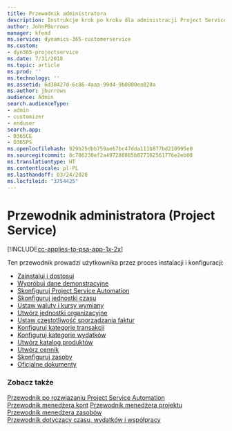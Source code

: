 ```yaml
---
title: Przewodnik administratora
description: Instrukcje krok po kroku dla administracji Project Service
author: JohnPBurrows
manager: kfend
ms.service: dynamics-365-customerservice
ms.custom:
- dyn365-projectservice
ms.date: 7/31/2018
ms.topic: article
ms.prod: ''
ms.technology: ''
ms.assetid: 6d30427d-6c86-4aaa-99d4-9b0800ea820a
ms.author: jburrows
audience: Admin
search.audienceType:
- admin
- customizer
- enduser
search.app:
- D365CE
- D365PS
ms.openlocfilehash: 929b25dbb759ae67bc47dda111b877bd218995e0
ms.sourcegitcommit: 8c786230ef2a497280885b827162561776e2eb00
ms.translationtype: HT
ms.contentlocale: pl-PL
ms.lasthandoff: 03/24/2020
ms.locfileid: "3754425"
---
```

# <a name="administrator-guide-project-service"></a>Przewodnik administratora (Project Service)

[!INCLUDE[cc-applies-to-psa-app-1x-2x](../includes/cc-applies-to-psa-app-1x-2x.md)]

Ten przewodnik prowadzi użytkownika przez proces instalacji i konfiguracji:  
  
- [Zainstaluj i dostosuj](install-customize.md)
- [Wypróbuj dane demonstracyjne](use-demo-data.md)
- [Skonfiguruj Project Service Automation](configure.md)
- [Skonfiguruj jednostki czasu](set-up-time-units.md)
- [Ustaw waluty i kursy wymiany](set-up-currencies-exchange-rates.md)
- [Utwórz jednostki organizacyjne](create-organizational-units.md)
- [Ustaw częstotliwość sporządzania faktur](set-up-invoice-frequencies.md)
- [Konfiguruj kategorie transakcji](configure-transaction-categories.md)
- [Konfiguruj kategorie wydatków](configure-expense-categories.md)
- [Utwórz katalog produktów](create-product-catalog-items.md)
- [Utwórz cennik](create-price-list.md)
- [Skonfiguruj zasoby](set-up-resources.md)
- [Oficjalne dokumenty](white-papers.md)
  
### <a name="see-also"></a>Zobacz także  
 [Przewodnik po rozwiązaniu Project Service Automation](../project-service/overview.md)    
 [Przewodnik menedżera kont](../project-service/account-manager-guide.md) [Przewodnik menedżera projektu](../project-service/project-manager-guide.md)   
 [Przewodnik menedżera zasobów](../project-service/resource-manager-guide.md)   
 [Przewodnik dotyczący czasu, wydatków i współpracy](../project-service/time-expense-collaboration-guide.md)
